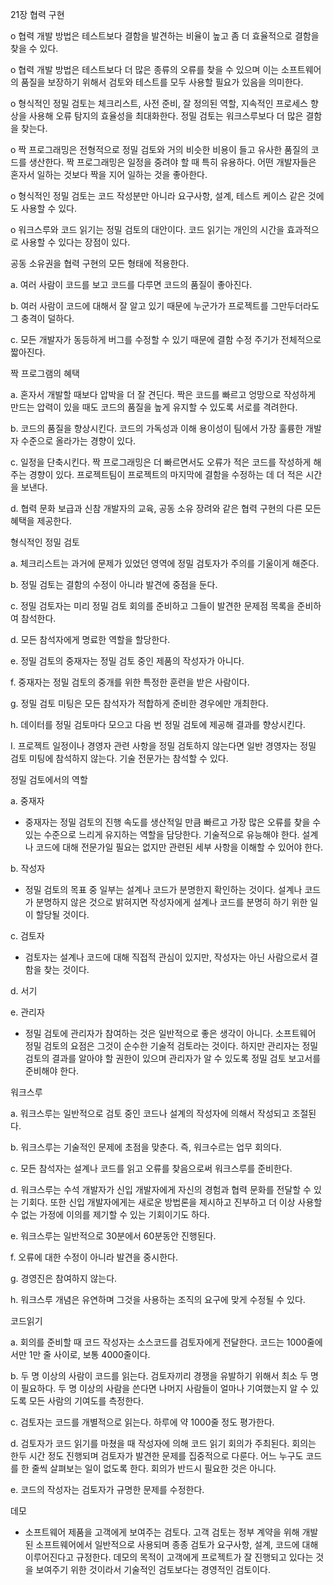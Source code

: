 21장 협력 구현

o 협력 개발 방법은 테스트보다 결함을 발견하는 비율이 높고 좀 더 효율적으로 결함을 찾을 수 있다.

o 협력 개발 방법은 테스트보다 더 많은 종류의 오류를 찾을 수 있으며 이는 소프트웨어의 품질을 보장하기 위해서 검토와 테스트를 모두 사용할 필요가 있음을 의미한다.

o 형식적인 정밀 검토는 체크리스트, 사전 준비, 잘 정의된 역할, 지속적인 프로세스 향상을 사용해 오류 탐지의 효율성을 최대화한다. 정밀 검토는 워크스루보다 더 많은 결함을 찾는다.

o 짝 프로그래밍은 전형적으로 정밀 검토와 거의 비슷한 비용이 들고 유사한 품질의 코드를 생산한다. 짝 프로그래밍은 일정을 중려야 할 때 특히 유용하다. 어떤 개발자들은 혼자서 일하는 것보다 짝을 지어 일하는 것을 좋아한다.

o 형식적인 정밀 검토는 코드 작성분만 아니라 요구사항, 설계, 테스트 케이스 같은 것에도 사용할 수 있다.

o 워크스루와 코드 읽기는 정밀 검토의 대안이다. 코드 읽기는 개인의 시간을 효과적으로 사용할 수 있다는 장점이 있다.

 

공동 소유권을 협력 구현의 모든 형태에 적용한다.

a. 여러 사람이 코드를 보고 코드를 다루면 코드의 품질이 좋아진다.

b. 여러 사람이 코드에 대해서 잘 알고 있기 때문에 누군가가 프로젝트를 그만두더라도 그 충격이 덜하다.

c. 모든 개발자가 동등하게 버그를 수정할 수 있기 때문에 결함 수정 주기가 전체적으로 짧아진다.

 

짝 프로그램의 혜택

a. 혼자서 개발할 때보다 압박을 더 잘 견딘다. 짝은 코드를 빠르고 엉망으로 작성하게 만드는 압력이 있을 때도 코드의 품질을 높게 유지할 수 있도록 서로를 격려한다.

b. 코드의 품질을 향상시킨다. 코드의 가독성과 이해 용이성이 팀에서 가장 훌륭한 개발자 수준으로 올라가는 경향이 있다.

c. 일정을 단축시킨다. 짝 프로그래밍은 더 빠르면서도 오류가 적은 코드를 작성하게 해주는 경향이 있다. 프로젝트팀이 프로젝트의 마지막에 결함을 수정하는 데 더 적은 시간을 보낸다.

d. 협력 문화 보급과 신참 개발자의 교육, 공동 소유 장려와 같은 협력 구현의 다른 모든 혜택을 제공한다.

 

형식적인 정밀 검토

a. 체크리스트는 과거에 문제가 있었던 영역에 정밀 검토자가 주의를 기울이게 해준다.

b. 정밀 검토는 결함의 수정이 아니라 발견에 중점을 둔다.

c. 정밀 검토자는 미리 정밀 검토 회의를 준비하고 그들이 발견한 문제점 목록을 준비하여 참석한다.

d. 모든 참석자에게 명료한 역할을 할당한다.

e. 정밀 검토의 중재자는 정밀 검토 중인 제품의 작성자가 아니다.

f. 중재자는 정밀 검토의 중개를 위한 특정한 훈련을 받은 사람이다.

g. 정밀 검토 미팅은 모든 참석자가 적합하게 준비한 경우에만 개최한다.

h. 데이터를 정밀 검토마다 모으고 다음 번 정밀 검토에 제공해 결과를 향상시킨다.

I. 프로젝트 일정이나 경영자 관련 사항을 정밀 검토하지 않는다면 일반 경영자는 정밀 검토 미팅에 참석하지 않는다. 기술 전문가는 참석할 수 있다.

 

정밀 검토에서의 역할

a. 중재자

- 중재자는 정밀 검토의 진행 속도를 생산적일 만큼 빠르고 가장 많은 오류를 찾을 수 있는 수준으로 느리게 유지하는 역할을 담당한다. 기술적으로 유능해야 한다. 설계나 코드에 대해 전문가일 필요는 없지만 관련된 세부 사항을 이해할 수 있어야 한다.

b. 작성자

- 정밀 검토의 목표 중 일부는 설계나 코드가 분명한지 확인하는 것이다. 설계나 코드가 분명하지 않은 것으로 밝혀지면 작성자에게 설계나 코드를 분명히 하기 위한 일이 할당될 것이다.

c. 검토자

- 검토자는 설계나 코드에 대해 직접적 관심이 있지만, 작성자는 아닌 사람으로서 결함을 찾는 것이다.

d. 서기

e. 관리자

- 정밀 검토에 관리자가 참여하는 것은 일반적으로 좋은 생각이 아니다. 소프트웨어 정밀 검토의 요점은 그것이 순수한 기술적 검토라는 것이다. 하지만 관리자는 정밀 검토의 결과를 알아야 할 권한이 있으며 관리자가 알 수 있도록 정밀 검토 보고서를 준비해야 한다.

 

워크스루

a. 워크스루는 일반적으로 검토 중인 코드나 설계의 작성자에 의해서 작성되고 조절된다.

b. 워크스루는 기술적인 문제에 초점을 맞춘다. 즉, 워크수르는 업무 회의다.

c. 모든 참석자는 설계나 코드를 읽고 오류를 찾음으로써 워크스루를 준비한다.

d. 워크스루는 수석 개발자가 신입 개발자에게 자신의 경험과 협력 문화를 전달할 수 있는 기회다. 또한 신입 개발자에게는 새로운 방법론을 제시하고 진부하고 더 이상 사용할 수 없는 가정에 이의를 제기할 수 있는 기회이기도 하다.

e. 워크스루는 일반적으로 30분에서 60분동안 진행된다.

f. 오류에 대한 수정이 아니라 발견을 중시한다.

g. 경영진은 참여하지 않는다.

h. 워크스루 개념은 유연하며 그것을 사용하는 조직의 요구에 맞게 수정될 수 있다.

 

코드읽기

a. 회의를 준비할 때 코드 작성자는 소스코드를 검토자에게 전달한다. 코드는 1000줄에서만 1만 줄 사이로, 보통 4000줄이다.

b. 두 명 이상의 사람이 코드를 읽는다. 검토자끼리 경쟁을 유발하기 위해서 최소 두 명이 필요하다. 두 명 이상의 사람을 쓴다면 나머지 사람들이 얼마나 기여했는지 알 수 있도록 모든 사람의 기여도를 측정한다.

c. 검토자는 코드를 개별적으로 읽는다. 하루에 약 1000줄 정도 평가한다.

d. 검토자가 코드 읽기를 마쳤을 때 작성자에 의해 코드 읽기 회의가 주최된다. 회의는 한두 시간 정도 진행되며 검토자가 발견한 문제를 집중적으로 다룬다. 어느 누구도 코드를 한 줄씩 살펴보는 일이 없도록 한다. 회의가 반드시 필요한 것은 아니다.

e. 코드의 작성자는 검토자가 규명한 문제를 수정한다.

 

데모

- 소프트웨어 제품을 고객에게 보여주는 검토다. 고객 검토는 정부 계약을 위해 개발된 소프트웨어에서 일반적으로 사용되며 종종 검토가 요구사항, 설계, 코드에 대해 이루어진다고 규정한다. 데모의 목적이 고객에게 프로젝트가 잘 진행되고 있다는 것을 보여주기 위한 것이라서 기술적인 검토보다는 경영적인 검토이다.